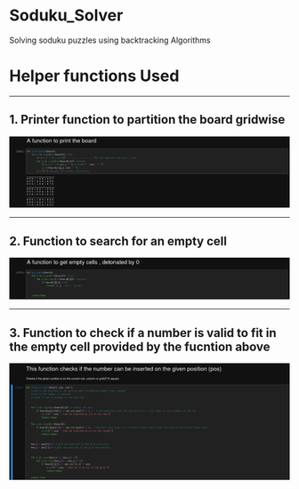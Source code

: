 # Soduku_Solver
Solving soduku puzzles using backtracking Algorithms

  # Helper functions Used
***
## 1. Printer function to partition the board gridwise


![image.png](PrtSc/Screenshot_2020-08-16_17-10-26.png)

***
## 2. Function to search for an  empty cell


![image.png](PrtSc/Screenshot_2020-08-16_17-12-52.png)
***
## 3. Function to check if a number is valid to fit in the empty cell provided by the fucntion above
![image.png](PrtSc/Screenshot_2020-08-16_17-14-16.png)

